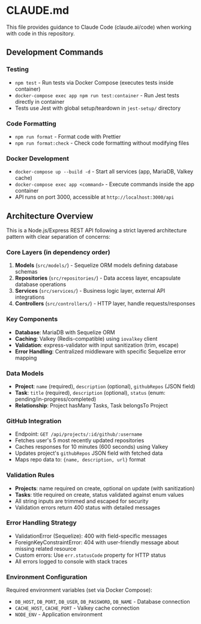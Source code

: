 # CLAUDE.md

This file provides guidance to Claude Code (claude.ai/code) when working with code in this repository.

## Development Commands

### Testing

- `npm test` - Run tests via Docker Compose (executes tests inside container)
- `docker-compose exec app npm run test:container` - Run Jest tests directly in container
- Tests use Jest with global setup/teardown in `jest-setup/` directory

### Code Formatting

- `npm run format` - Format code with Prettier
- `npm run format:check` - Check code formatting without modifying files

### Docker Development

- `docker-compose up --build -d` - Start all services (app, MariaDB, Valkey cache)
- `docker-compose exec app <command>` - Execute commands inside the app container
- API runs on port 3000, accessible at `http://localhost:3000/api`

## Architecture Overview

This is a Node.js/Express REST API following a strict layered architecture pattern with clear separation of concerns:

### Core Layers (in dependency order)

1. **Models** (`src/models/`) - Sequelize ORM models defining database schemas
2. **Repositories** (`src/repositories/`) - Data access layer, encapsulate database operations
3. **Services** (`src/services/`) - Business logic layer, external API integrations
4. **Controllers** (`src/controllers/`) - HTTP layer, handle requests/responses

### Key Components

- **Database**: MariaDB with Sequelize ORM
- **Caching**: Valkey (Redis-compatible) using `iovalkey` client
- **Validation**: express-validator with input sanitization (trim, escape)
- **Error Handling**: Centralized middleware with specific Sequelize error mapping

### Data Models

- **Project**: `name` (required), `description` (optional), `githubRepos` (JSON field)
- **Task**: `title` (required), `description` (optional), `status` (enum: pending/in-progress/completed)
- **Relationship**: Project hasMany Tasks, Task belongsTo Project

### GitHub Integration

- Endpoint: `GET /api/projects/:id/github/:username`
- Fetches user's 5 most recently updated repositories
- Caches responses for 10 minutes (600 seconds) using Valkey
- Updates project's `githubRepos` JSON field with fetched data
- Maps repo data to: `{name, description, url}` format

### Validation Rules

- **Projects**: name required on create, optional on update (with sanitization)
- **Tasks**: title required on create, status validated against enum values
- All string inputs are trimmed and escaped for security
- Validation errors return 400 status with detailed messages

### Error Handling Strategy

- ValidationError (Sequelize): 400 with field-specific messages
- ForeignKeyConstraintError: 404 with user-friendly message about missing related resource
- Custom errors: Use `err.statusCode` property for HTTP status
- All errors logged to console with stack traces

### Environment Configuration

Required environment variables (set via Docker Compose):

- `DB_HOST`, `DB_PORT`, `DB_USER`, `DB_PASSWORD`, `DB_NAME` - Database connection
- `CACHE_HOST`, `CACHE_PORT` - Valkey cache connection
- `NODE_ENV` - Application environment
